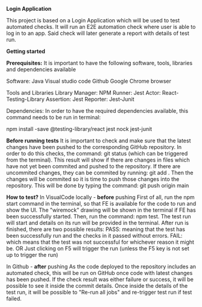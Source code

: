 **Login Application**

This project is based on a Login Application which will be used to test automated checks. It will run an E2E automation check where user is able to log in to an app. Said check will later generate a report with details of test run.

**Getting started**

**Prerequisites:** 
It is important to have the following software, tools, libraries and dependencies available 

Software: 
Java
Visual studio code
Github
Google Chrome browser

Tools and Libraries
Library Manager: NPM
Runner: Jest
Actor: React-Testing-Library
Assertion: Jest
Reporter: Jest-Junit

Dependencies:
In order to have the required dependencies available, this command needs to be run in terminal: 

npm install -save @testing-library/react jest nock jest-junit

**Before running tests**
It is important to check and make sure that the latest changes have been pushed to the corresponding GitHub repository.
In order to do this checks, the command: git status (which can be triggered from the terminal). This result will show if there are changes in files which have not yet been commited and pushed to the repository.
If there are uncommited changes, they can be commited by running: git add .
Then the changes will be commited so it is time to push those changes into the repository. This will be done by typing the command: git push origin main

**How to test?**
In VisualCode locally - **before** pushing 
First of all, run the npm start command in the terminal, so that FE is available for the code to run and show the UI. The "wiremock" drawing will be shown in the terminal if FE has been successfully started.
Then, run the command: npm test. The test run will start and details on its run will be provided in the terminal. After run is finished, there are two possible results:
PASS: meaning that the test has been successfully run and the checks in it passed without errors.
FAIL: which means that the test was not successful for whichever reason it might be.
OR
Just clicking on F5 will trigger the run (unless the F5 key is not set up to trigger the run)

In Github - **after** pushing
As the code deployed to the repository includes an automated check, this will be run on GitHub once code with latest changes has been pushed.
If the check result was either failure or success, it will be possible to see it inside the commit details. 
Once inside the details of the test run, it will be possible to "Re-run all jobs" and re-trigger test run if test failed. 